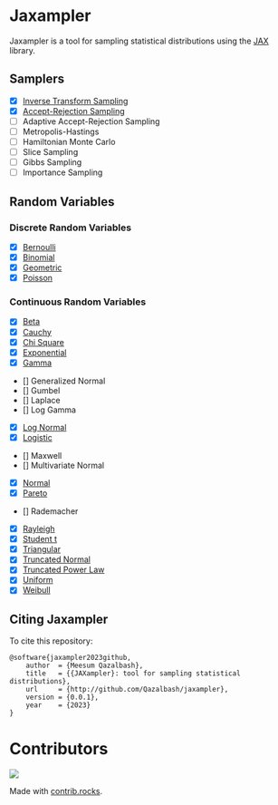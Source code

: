 # Jaxampler

Jaxampler is a tool for sampling statistical distributions using the [JAX](https://jax.readthedocs.io/en/latest/) library.

## Samplers

-   [x] [Inverse Transform Sampling](jaxampler/sampler/invtranssampler.py)
-   [x] [Accept-Rejection Sampling](jaxampler/sampler/arampler.py)
-   [ ] Adaptive Accept-Rejection Sampling
-   [ ] Metropolis-Hastings
-   [ ] Hamiltonian Monte Carlo
-   [ ] Slice Sampling
-   [ ] Gibbs Sampling
-   [ ] Importance Sampling

## Random Variables

### Discrete Random Variables

-   [x] [Bernoulli](jaxampler/rvs/drvs/bernoulli.py)
-   [x] [Binomial](jaxampler/rvs/drvs/binomial.py)
-   [x] [Geometric](jaxampler/rvs/drvs/geometric.py)
-   [x] [Poisson](jaxampler/rvs/drvs/poisson.py)

### Continuous Random Variables

-   [x] [Beta](jaxampler/rvs/crvs/beta.py)
-   [x] [Cauchy](jaxampler/rvs/crvs/cauchy.py)
-   [x] [Chi Square](jaxampler/rvs/crvs/chi2.py)
-   [x] [Exponential](jaxampler/rvs/crvs/exponential.py)
-   [x] [Gamma](jaxampler/rvs/crvs/gamma.py)
-   [] Generalized Normal
-   [] Gumbel
-   [] Laplace
-   [] Log Gamma
-   [x] [Log Normal](jaxampler/rvs/crvs/lognormal.py)
-   [x] [Logistic](jaxampler/rvs/crvs/logistic.py)
-   [] Maxwell
-   [] Multivariate Normal
-   [x] [Normal](jaxampler/rvs/crvs/normal.py)
-   [x] [Pareto](jaxampler/rvs/crvs/pareto.py)
-   [] Rademacher
-   [x] [Rayleigh](jaxampler/rvs/crvs/rayleigh.py)
-   [x] [Student t](jaxampler/rvs/crvs/studentt.py)
-   [x] [Triangular](jaxampler/rvs/crvs/triangular.py)
-   [x] [Truncated Normal](jaxampler/rvs/crvs/truncnormal.py)
-   [x] [Truncated Power Law](jaxampler/rvs/crvs/truncpowerlaw.py)
-   [x] [Uniform](jaxampler/rvs/crvs/uniform.py)
-   [x] [Weibull](jaxampler/rvs/crvs/weibull.py)

## Citing Jaxampler

To cite this repository:

```
@software{jaxampler2023github,
    author  = {Meesum Qazalbash},
    title   = {{JAXampler}: tool for sampling statistical distributions},
    url     = {http://github.com/Qazalbash/jaxampler},
    version = {0.0.1},
    year    = {2023}
}
```

# Contributors

<a href="https://github.com/Qazalbash/jaxampler/graphs/contributors">
  <img src="https://contrib.rocks/image?repo=Qazalbash/jaxampler" />
</a>

Made with [contrib.rocks](https://contrib.rocks).
